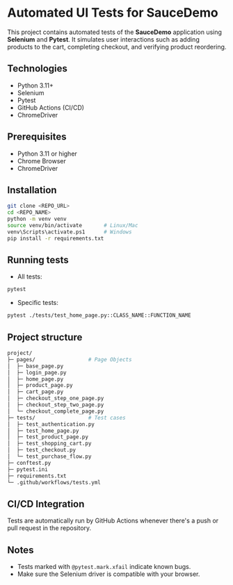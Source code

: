 # Automated UI Tests for SauceDemo

This project contains automated tests of the **SauceDemo** application using **Selenium** and **Pytest**. It simulates user interactions such as adding products to the cart, completing checkout, and verifying product reordering.

## Technologies

- Python 3.11+
- Selenium
- Pytest
- GitHub Actions (CI/CD)
- ChromeDriver

## Prerequisites

- Python 3.11 or higher
- Chrome Browser
- ChromeDriver

## Installation

```bash
git clone <REPO_URL>
cd <REPO_NAME>
python -m venv venv
source venv/bin/activate       # Linux/Mac
venv\Scripts\activate.ps1      # Windows
pip install -r requirements.txt
```

## Running tests
- All tests:
```bash
pytest
```

- Specific tests:
```bash
pytest ./tests/test_home_page.py::CLASS_NAME::FUNCTION_NAME
```

## Project structure

```bash
project/
├─ pages/                 # Page Objects
│  ├─ base_page.py
│  ├─ login_page.py
│  ├─ home_page.py
│  ├─ product_page.py
│  ├─ cart_page.py
│  ├─ checkout_step_one_page.py
│  ├─ checkout_step_two_page.py
│  └─ checkout_complete_page.py
├─ tests/                 # Test cases
│  ├─ test_authentication.py
│  ├─ test_home_page.py
│  ├─ test_product_page.py
│  ├─ test_shopping_cart.py
│  ├─ test_checkout.py
│  └─ test_purchase_flow.py
├─ conftest.py
├─ pytest.ini
├─ requirements.txt
└─ .github/workflows/tests.yml
```

## CI/CD Integration

Tests are automatically run by GitHub Actions whenever there's a push or pull request in the repository.

## Notes

- Tests marked with ```@pytest.mark.xfail``` indicate known bugs.
- Make sure the Selenium driver is compatible with your browser.